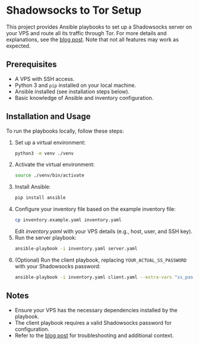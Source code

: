 # Shadowsocks to Tor Setup

This project provides Ansible playbooks to set up a Shadowsocks server on your VPS and route all its traffic through Tor. For more details and explanations, see the [blog post](https://bogomolov.work/blog/posts/shadowsocks-to-tor/). Note that not all features may work as expected.

## Prerequisites

- A VPS with SSH access.
- Python 3 and `pip` installed on your local machine.
- Ansible installed (see installation steps below).
- Basic knowledge of Ansible and inventory configuration.

## Installation and Usage

To run the playbooks locally, follow these steps:

1. Set up a virtual environment:
   ```bash
   python3 -m venv ./venv
   ```
1. Activate the virtual environment:
   ```bash
   source ./venv/bin/activate
   ```
1. Install Ansible:
   ```bash
   pip install ansible
   ```
1. Configure your inventory file based on the example inventory file:
   ```bash
   cp inventory.example.yaml inventory.yaml
   ```
   Edit _inventory.yaml_ with your VPS details (e.g., host, user, and SSH key).
1. Run the server playbook:
   ```bash
   ansible-playbook -i inventory.yaml server.yaml
   ```
1. (Optional) Run the client playbook, replacing `YOUR_ACTUAL_SS_PASSWORD` with your Shadowsocks password:
   ```bash
   ansible-playbook -i inventory.yaml client.yaml --extra-vars "ss_password=YOUR_ACTUAL_SS_PASSWORD"
   ```

## Notes

- Ensure your VPS has the necessary dependencies installed by the playbook.
- The client playbook requires a valid Shadowsocks password for configuration.
- Refer to the [blog post](https://bogomolov.work/blog/posts/shadowsocks-to-tor/) for troubleshooting and additional context.
